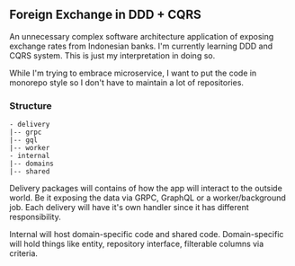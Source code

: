 ## Foreign Exchange in DDD + CQRS

An unnecessary complex software architecture application of exposing exchange rates from Indonesian banks.
I'm currently learning DDD and CQRS system. This is just my interpretation in doing so.

While I'm trying to embrace microservice, I want to put the code in monorepo style so I don't have to maintain a lot of repositories.

### Structure

```
- delivery
|-- grpc
|-- gql
|-- worker
- internal
|-- domains
|-- shared
```

Delivery packages will contains of how the app will interact to the outside world. Be it exposing the data via GRPC, GraphQL or a worker/background job.
Each delivery will have it's own handler since it has different responsibility. 

Internal will host domain-specific code and shared code. 
Domain-specific will hold things like entity, repository interface, filterable columns via criteria.
